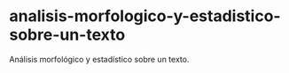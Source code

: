 # analisis-morfologico-y-estadistico-sobre-un-texto
Análisis morfológico y estadístico sobre un texto.
